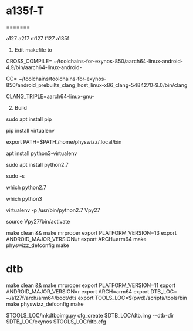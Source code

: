 
# a135f-T
=======

a127 a217 m127 f127 a135f

1. Edit makefile to 


CROSS_COMPILE= ~/toolchains-for-exynos-850/aarch64-linux-android-4.9/bin/aarch64-linux-android-

CC= ~/toolchains/toolchains-for-exynos-850/android_prebuilts_clang_host_linux-x86_clang-5484270-9.0/bin/clang

CLANG_TRIPLE=aarch64-linux-gnu-

2. Build


sudo apt install pip

pip install virtualenv

export PATH=$PATH:/home/physwizz/.local/bin

apt install python3-virtualenv

sudo apt install python2.7

sudo -s

which python2.7

which python3


virtualenv -p /usr/bin/python2.7 Vpy27


source Vpy27/bin/activate


make clean && make mrproper
export PLATFORM_VERSION=13
export ANDROID_MAJOR_VERSION=t
export ARCH=arm64
make physwizz_defconfig
make

 dtb
=========

make clean && make mrproper
export PLATFORM_VERSION=11
export ANDROID_MAJOR_VERSION=r
export ARCH=arm64
export DTB_LOC= ~/a127f/arch/arm64/boot/dts
export TOOLS_LOC=$(pwd)/scripts/tools/bin
make physwizz_defconfig
make

$TOOLS_LOC/mkdtboimg.py cfg_create $DTB_LOC/dtb.img --dtb-dir $DTB_LOC/exynos $TOOLS_LOC/dtb.cfg

